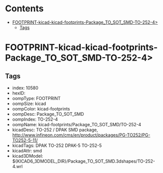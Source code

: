 



Contents
========

* [FOOTPRINT-kicad-kicad-footprints-Package_TO_SOT_SMD-TO-252-4>](#footprint-kicad-kicad-footprints-package_to_sot_smd-to-252-4)
	* [Tags](#tags)

# FOOTPRINT-kicad-kicad-footprints-Package_TO_SOT_SMD-TO-252-4>

## Tags

- index: 10580
- hexID: 
- oompType: FOOTPRINT
- oompSize: kicad
- oompColor: kicad-footprints
- oompDesc: Package_TO_SOT_SMD
- oompIndex: TO-252-4
- oompName: kicad-footprints/Package_TO_SOT_SMD/TO-252-4
- kicadDesc: TO-252 / DPAK SMD package, http://www.infineon.com/cms/en/product/packages/PG-TO252/PG-TO252-5-11/
- kicadTags: DPAK TO-252 DPAK-5 TO-252-5
- kicadAttr: smd
- kicad3DModel: ${KICAD6_3DMODEL_DIR}/Package_TO_SOT_SMD.3dshapes/TO-252-4.wrl
